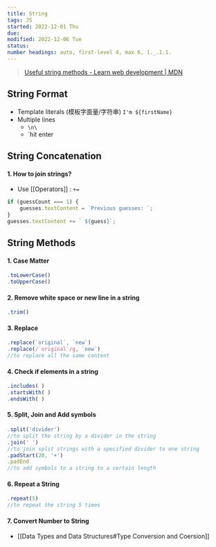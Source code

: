 ```yaml
---
title: String
tags: JS
started: 2022-12-01 Thu
due:
modified: 2022-12-06 Tue
status:
number headings: auto, first-level 4, max 6, 1._.1.1.
---
```

>[Useful string methods - Learn web development | MDN](https://developer.mozilla.org/en-US/docs/Learn/JavaScript/First_steps/Useful_string_methods)
>
## String Format
- Template literals (模板字面量/字符串) `I'm ${firstName}`  
- Multiple lines  
	- `\n\`  
	- `hit enter  
## String Concatenation
#### 1. How to join strings?
- Use [[Operators]] :  `+=`

```js
if (guessCount === 1) {
	guesses.textContent = `Previous guesses: `;
}
guesses.textContent += ` ${guess}`;
```

## String Methods
#### 1. Case Matter

```js
.toLowerCase() 
.toUpperCase()
```

#### 2. Remove white space or new line in a string

```js
.trim()
```

#### 3. Replace

```js
.replace(`original`, `new`)
.replace(/`original`/g, `new`)
//to replace all the same content
```

#### 4. Check if elements in a string

```js
.includes( )
.startsWith( ) 
.endsWith( )
```

#### 5. Split, Join and Add symbols

```js
.split('divider')
//to split the string by a divider in the string
.join(' ')
//to join split strings with a specified divider to one string
.padStart(20, '+') 
.padEnd
//to add symbols to a string to a certain length
```

#### 6. Repeat a String

```js
.repeat(5)
//to repeat the string 5 times
```

#### 7. Convert Number to String
- [[Data Types and Data Structures#Type Conversion and Coersion]]